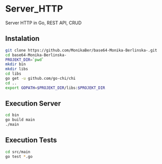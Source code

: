 # Server_HTTP
Server HTTP in Go, REST API, CRUD

## Instalation

```bash
git clone https://github.com/MonikaBer/base64-Monika-Berlinska-.git
cd base64-Monika-Berlinska-
PROJEKT_DIR=`pwd`
mkdir bin
mkdir libs
cd libs
go get -u github.com/go-chi/chi
cd ..
export GOPATH=$PROJEKT_DIR/libs:$PROJEKT_DIR
```

## Execution Server

```bash
cd bin
go build main
./main
```

## Execution Tests

```bash
cd src/main
go test *.go
```
